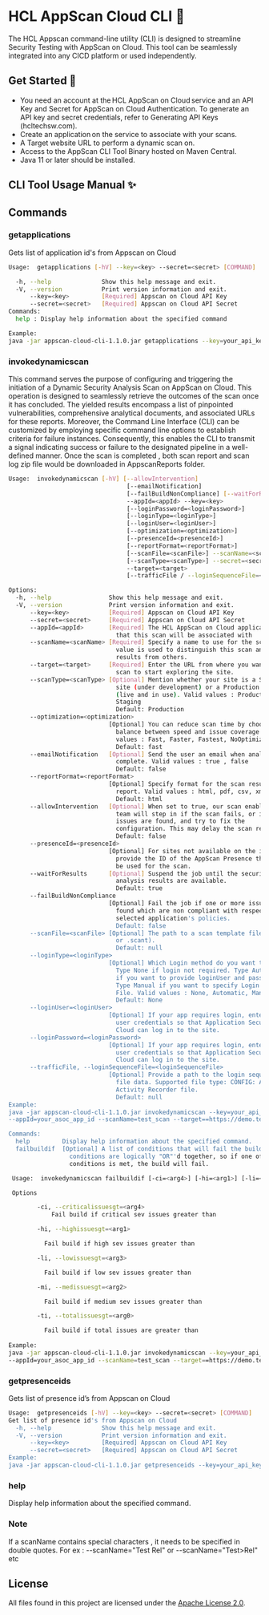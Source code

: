 # HCL AppScan Cloud CLI 📝  

  The HCL Appscan command-line utility (CLI) is designed to streamline Security Testing with AppScan on Cloud. This tool can be seamlessly integrated into any CICD platform or used independently.  
  
## Get Started 🚀  

- You need an account at the HCL AppScan on Cloud service and an API Key and Secret for AppScan on Cloud Authentication. To generate an API key and secret credentials, refer to Generating API Keys (hcltechsw.com).
- Create an application on the service to associate with your scans.
- A Target website URL to perform a dynamic scan on.
- Access to the AppScan CLI Tool Binary hosted on Maven Central.
- Java 11 or later should be installed.

## CLI Tool Usage Manual  ✨

## Commands

### getapplications

Gets list of application id's from Appscan on Cloud

~~~bash  
Usage:  getapplications [-hV] --key=<key> --secret=<secret> [COMMAND]

  -h, --help              Show this help message and exit.
  -V, --version           Print version information and exit.
      --key=<key>         [Required] Appscan on Cloud API Key
      --secret=<secret>   [Required] Appscan on Cloud API Secret
Commands:
  help : Display help information about the specified command

Example:
java -jar appscan-cloud-cli-1.1.0.jar getapplications --key=your_api_key --secret=your_api_secret

~~~

### invokedynamicscan

This command serves the purpose of configuring and triggering the initiation of a Dynamic Security Analysis Scan on AppScan on Cloud. This operation is designed to seamlessly retrieve the outcomes of the scan once it has concluded. The yielded results encompass a list of pinpointed vulnerabilities, comprehensive analytical documents, and associated URLs for these reports. Moreover, the Command Line Interface (CLI) can be customized by employing specific command line options to establish criteria for failure instances. Consequently, this enables the CLI to transmit a signal indicating success or failure to the designated pipeline in a well-defined manner. Once the scan is completed , both scan report and scan log zip file would be downloaded in AppscanReports folder.  

~~~bash  
Usage:  invokedynamicscan [-hV] [--allowIntervention]
                                 [--emailNotification]
                                 [--failBuildNonCompliance] [--waitForResults]
                                 --appId=<appId> --key=<key>
                                 [--loginPassword=<loginPassword>]
                                 [--loginType=<loginType>]
                                 [--loginUser=<loginUser>]
                                 [--optimization=<optimization>]
                                 [--presenceId=<presenceId>]
                                 [--reportFormat=<reportFormat>]
                                 [--scanFile=<scanFile>] --scanName=<scanName>
                                 [--scanType=<scanType>] --secret=<secret>
                                 --target=<target>
                                 [--trafficFile / --loginSequenceFile=<loginSequenceFile>] [COMMAND]

Options:
  -h, --help                Show this help message and exit.
  -V, --version             Print version information and exit.
      --key=<key>           [Required] Appscan on Cloud API Key
      --secret=<secret>     [Required] Appscan on Cloud API Secret
      --appId=<appId>       [Required] The HCL AppScan on Cloud application
                              that this scan will be associated with
      --scanName=<scanName> [Required] Specify a name to use for the scan. This
                              value is used to distinguish this scan and its
                              results from others.
      --target=<target>     [Required] Enter the URL from where you want the
                              scan to start exploring the site.
      --scanType=<scanType> [Optional] Mention whether your site is a Staging
                              site (under development) or a Production site
                              (live and in use). Valid values : Production,
                              Staging
                              Default: Production
      --optimization=<optimization>
                            [Optional] You can reduce scan time by choosing a
                              balance between speed and issue coverage. Valid
                              values : Fast, Faster, Fastest, NoOptimization
                              Default: fast
      --emailNotification   [Optional] Send the user an email when analysis is
                              complete. Valid values : true , false
                              Default: false
      --reportFormat=<reportFormat>
                            [Optional] Specify format for the scan result
                              report. Valid values : html, pdf, csv, xml.
                              Default: html
      --allowIntervention   [Optional] When set to true, our scan enablement
                              team will step in if the scan fails, or if no
                              issues are found, and try to fix the
                              configuration. This may delay the scan result.
                              Default: false
      --presenceId=<presenceId>
                            [Optional] For sites not available on the internet,
                              provide the ID of the AppScan Presence that can
                              be used for the scan.
      --waitForResults      [Optional] Suspend the job until the security
                              analysis results are available.
                              Default: true
      --failBuildNonCompliance
                            [Optional] Fail the job if one or more issues are
                              found which are non compliant with respect to the
                              selected application's policies.
                              Default: false
      --scanFile=<scanFile> [Optional] The path to a scan template file (.scan
                              or .scant).
                              Default: null
      --loginType=<loginType>
                            [Optional] Which Login method do you want to use?
                              Type None if login not required. Type Automatic
                              if you want to provide loginUser and password.
                              Type Manual if you want to specify Login Sequence
                              File. Valid values : None, Automatic, Manual
                              Default: None
      --loginUser=<loginUser>
                            [Optional] If your app requires login, enter valid
                              user credentials so that Application Security on
                              Cloud can log in to the site.
      --loginPassword=<loginPassword>
                            [Optional] If your app requires login, enter valid
                              user credentials so that Application Security on
                              Cloud can log in to the site.
      --trafficFile, --loginSequenceFile=<loginSequenceFile>
                            [Optional] Provide a path to the login sequence
                              file data. Supported file type: CONFIG: AppScan
                              Activity Recorder file.
                              Default: null
Example:
java -jar appscan-cloud-cli-1.1.0.jar invokedynamicscan --key=your_api_key --secret=your_api_secret
--appId=your_asoc_app_id --scanName=test_scan --target==https://demo.testfire.net

Commands:
  help         Display help information about the specified command.
  failbuildif  [Optional] A list of conditions that will fail the build. These
                 conditions are logically "OR"'d together, so if one of the
                 conditions is met, the build will fail.

 Usage:  invokedynamicscan failbuildif [-ci=<arg4>] [-hi=<arg1>] [-li=<arg3>] [-mi=<arg2>] [-ti=<arg0>] 

 Options 

        -ci, --criticalissuesgt=<arg4> 
            Fail build if critical sev issues greater than 

        -hi, --highissuesgt=<arg1> 

          Fail build if high sev issues greater than 

        -li, --lowissuesgt=<arg3> 

          Fail build if low sev issues greater than 

        -mi, --medissuesgt=<arg2> 

          Fail build if medium sev issues greater than 

        -ti, --totalissuesgt=<arg0> 

          Fail build if total issues are greater than 
          
Example:
java -jar appscan-cloud-cli-1.1.0.jar invokedynamicscan --key=your_api_key --secret=your_api_secret
--appId=your_asoc_app_id --scanName=test_scan --target==https://demo.testfire.net failbuildif --highissuesgt 5 --criticalissuesgt 0 --medissuesgt 10 --lowissuesgt 10        
~~~

### getpresenceids

Gets list of presence id’s from Appscan on Cloud

~~~bash
Usage:  getpresenceids [-hV] --key=<key> --secret=<secret> [COMMAND]
Get list of presence id's from Appscan on Cloud
  -h, --help              Show this help message and exit.
  -V, --version           Print version information and exit.
      --key=<key>         [Required] Appscan on Cloud API Key
      --secret=<secret>   [Required] Appscan on Cloud API Secret
Example:
java -jar appscan-cloud-cli-1.1.0.jar getpresenceids --key=your_api_key --secret=your_api_secret

~~~

### help

Display help information about the specified command.

### Note
If a scanName contains special characters , it needs to be specified in double quotes. 
For ex : --scanName="Test Rel" or --scanName="Test>Rel" etc

## License

All files found in this project are licensed under the [Apache License 2.0](LICENSE).
